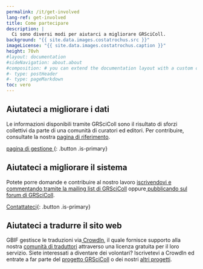 ```yaml
---
permalink: /it/get-involved
lang-ref: get-involved
title: Come partecipare
description: |
  Ci sono diversi modi per aiutarci a migliorare GRSciColl.
background: "{{ site.data.images.costatrochus.src }}"
imageLicense: "{{ site.data.images.costatrochus.caption }}"
height: 70vh
#layout: documentation
#sideNavigation: about.about
#composition: # you can extend the documentation layout with a custom composition
#- type: postHeader
#- type: pageMarkdown
toc: vero
---
```


## Aiutateci a migliorare i dati

Le informazioni disponibili tramite GRSciColl sono il risultato di sforzi collettivi da parte di una comunità di curatori ed editori. Per contribuire, consultate la nostra [ pagina di riferimento](/how-to).

[ pagina di gestione ](/how-to){: .button .is-primary}

## Aiutateci a migliorare il sistema

Potete porre domande e contribuire al nostro lavoro [ iscrivendovi e commentando tramite la mailing list di GRSciColl](https://lists.gbif.org/mailman/listinfo/scientific-collections) oppure[ pubblicando sul forum di GRSciColl](https://discourse.gbif.org/c/grscicoll/29).

[Contattateci](/contact){: .button .is-primary}

## Aiutateci a tradurre il sito web

GBIF gestisce le traduzioni via[ CrowdIn](https://www.crowdin.com), il quale fornisce supporto alla nostra [ comunità di traduttori](https://www.gbif.org/translators) attraverso una licenza gratuita per il loro servizio. Siete interessati a diventare dei volontari? Iscrivetevi a CrowdIn ed entrate a far parte del [ progetto GRSciColl](https://crowdin.com/project/grscicoll) o dei nostri [ altri progetti](https://crowdin.com/profile/gbif-informatics).
